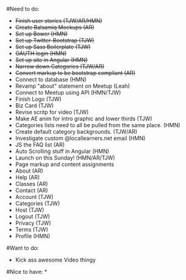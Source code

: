 #Need to do:
* ~~Finish user stories (TJW/AR/HMN)~~
* ~~Create Balsamiq Mockups (AR)~~
* ~~Set up Bower (HMN)~~
* ~~Set up Twitter-Bootstrap (TJW)~~
* ~~Set up Sass Boilerplate (TJW)~~
* ~~OAUTH login (HMN)~~
* ~~Set up site in Angular (HMN)~~
* ~~Narrow down Categories (TJW/AR)~~
* ~~Convert markup to be bootstrap compliant (AR)~~
* Connect to database (HMN)
* Revamp "about" statement on Meetup (Leah)
* Connect to Meetup using API (HMN/TJW)
* Finish Logo (TJW)
* Biz Card (TJW)
* Revise scritp for video (TJW)
* Make AE anim for intro graphic and lower thirds (TJW)
* Categories lists need to all be pulled from the same place. (HMN)
* Create default category backgrounds. (TJW/AR)
* Investigate custom @locallearners.net email (HMN)
* JS the FAQ list (AR)
* Auto Scrolling stuff in Angular (HMN)
* Launch on this Sunday! (HMN/AR/TJW)
* Page markup and content assignments
 * About (AR)
 * Help (AR)
 * Classes (AR)
 * Contact (AR)
 * Account (TJW)
 * Categories (TJW)
 * Host (TJW)
 * Logout (TJW)
 * Privacy (TJW)
 * Terms (TJW)
 * Profile (HMN)


#Want to do:
* Kick ass awesome Video thingy

#Nice to have:
* 